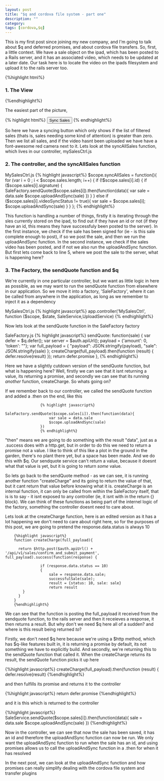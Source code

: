 ```yaml
---
layout: post
title: "$q and cordova file system - part one"
description: ""
category: 
tags: [cordova,$q]
---
```


This is my first post since joining my new company, and I'm going to talk about $q and deferred promises, and about cordova file transfers. So, first, a little context. We have a sale object on the ipad, which has been posted to a Rails server, and it has an associated video, which needs to be updated at a later date. Our task here is to locate the video on the ipads filesystem and upload it to the rails server too.

{%highlight html%}
<h3>1. The View</h3>
{%endhighlight%}

The easiest part of the picture,

{% highlight html%}
<button ng-if="filtered.length > 0" class="button button-block button-balanced item item-icon-left" ng-click="syncAllSales()">Sync Sales</button>
 <ion-item ng-repeat="sale in sales">
  <span ng-show="!sale.videoSyncStatus"><i class="icon-1g assertive fa fa-video-camera"></i></span>
{% endhighlight%}

So here we have a syncing button which only shows if the list of filtered sales (thats is, sales needing some kind of attention) is greater than zero. Then we list  all sales, and if the video hasnt been uploaded we have have a font-awesome red camera next to it. Lets look at the syncAllSales function, which lives in our controller, mySalesCtrl.js


<h3>2. The controller, and the syncAllSales function</h3>


MySalesCtrl.js
{% highlight javascript%}
        $scope.syncAllSales = function(){
        for (var i = 0 ; i < $scope.sales.length; i++) {
            if (!$scope.sales[i].id) {
                if ($scope.sales[i].signature) {
                    SaleFactory.sendQuote($scope.sales[i]).then(function(data){
                        var sale = data.sale
                        $scope.uploadAndSync(sale)
                    })
                }
            }
            else if ($scope.sales[i].videoSyncStatus != true){
                var sale = $scope.sales[i];
                $scope.uploadAndSync(sale)
            }
        }
    };
{% endhighlight%}

This function is handling a number of things, firstly it is iterating through the sles currently stored on the ipad, to find out if they have an id or not (if they have an id, this means they have successfuly been posted to the server). In the first instance, we check if the sale has been signed for (ie - is this sale complete enough to post), if so we post the sale, and then we run the uploadAndSync function. In the second instance, we check if the sales video has been posted, and if not we also run the uploadAndSync function. But first lets come back to line 5, where we post the sale to the server, what is happening here?

<h3>3. The Factory, the sendQuote function and $q</h3>

We're currently in one particular controller, but we want as little logic in here as possible, as we may want to run the sendQuote function from elsewhere in our application. So we move it into a factory, 'SaleFactory', where it can be called from anywhere in the application, as long as we remember to inject it as a dependency

MySalesCtrl.js
{% highlight javascript%}
app.controller('MySalesCtrl', function ($scope, $state, SaleService,UploadService)
{% endhighlight%}

Now lets look at the sendQuote function in the SaleFactory factory

SaleFactory.js
                    {% highlight javascript%}
                    sendQuote: function(sale) {
                    var defer = $q.defer();
                    var server = $auth.apiUrl(); 
                    payload = {'amount': 0, 'token': ""};
                    var full_payload = {
                        "payload": JSON.stringify(payload),
                        "sale": JSON.stringify(sale)
                    };
                    createCharge(full_payload).then(function (result) {
                        defer.resolve(result)
                    });
                    return defer.promise
                },
                  {% endhighlight%}

Here we have a slightly cutdown version of the sendQuote function, but what is happening here? Well, firstly we can see that it isnt returning a value, its returning a promise, and secondly we can see that its running <i>another</i> function, createCharge. So whats going on?

If we remember back to our controller, we called the sendQuote function and added a .then on the end, like this

                    {% highlight javascript%}
                    SaleFactory.sendQuote($scope.sales[i]).then(function(data){
                        var sale = data.sale
                        $scope.uploadAndSync(sale)
                    })
                    {% endhighlight%}
                    
"then" means we are going to do something with the result "data", just as a .success does with a http.get, but in order to do this we need to return a promise not a value. I like to think of this like a plot in the ground in the garden, there's no plant there yet, but a space has been made. And we do this with $q. Our sendquote service can't return a value, because it doesnt what that value is yet, but it is going to return <i>some</i> value.

So lets go back to the sendQuote method - as we can see, it is running another function "createCharge" and its going to return the value of that, but it cant return that value before knowing what it is. createCharge is an internal function, it can only be called from within the SaleFactory itself, that is is to say - it isnt exposed to any controller (ie, it isnt with in the return {} block). We can think of these functions as being part of the internel logic of the factory, something the controller doesnt need to care about.

Lets look at the createCharge function, here is an edited version as it has a lot happening we don't need to care about right here, so for the purposes of this post, we are going to pretend the response.data.status is always 10

        {%highlight javascript%}
        function createCharge(full_payload){

          return $http.post($auth.apiUrl() + '/api/v1/sales/confirm_and_submit_payment', full_payload).success(function(response) {

                    if (response.data.status == 10)
                    {
                        sale = response.data.sale;
                        successfulSale(sale);
                        result = {status: 10, sale: sale}
                        return result
            }
          }
        }
        {%endhighlight%}
        
We can see that the function is posting the full_payload it received from the sendquote function, to the rails server and then it receieves a response, it then returns a result. But why don't we need $q here all of a sudden? and where is this result being returned <i>to</i>?

Firstly, we don't need $q here because we're using a $http method, which has $q-like features built in, it is returning a promise by default, its not something we have to explicitly build. And secondly, we're returning this to the sendQuote function that called it. When the createCharge returns its result, the sendQuote function picks it up here

{%highlight javascript%}
                    createCharge(full_payload).then(function (result) {
                        defer.resolve(result)
                       {%endhighlight%}
                       
and then fulfills its promise and returns it to the controller

{%highlight javascript%}
return defer.promise
{%endhighlight%}

and it is this which is returned to the controller

{%highlight javascript%}
               SaleService.sendQuote($scope.sales[i]).then(function(data){
                        sale = data.sale
                        $scope.uploadAndSync(sale)
                    })
{%endhighlight%}

Now in the controller, we can see that now the sale has been saved, it has an id and therefore the uploadAndSync function can now be run. We only want the uploadAndSync function to run when the sale has an id, and using promises allows us to call the uploadAndSync function in a .then for when it has resolved

In the next post, we can look at the uploadAndSync function and how promises can really simplify dealing with the cordova file system and transfer plugins                  
                    









